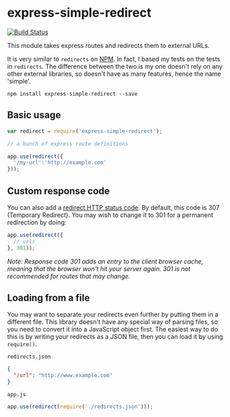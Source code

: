 # express-simple-redirect

[![Build Status](https://travis-ci.org/danielthepope/express-simple-redirect.svg?branch=master)](https://travis-ci.org/danielthepope/express-simple-redirect)

This module takes express routes and redirects them to external URLs.

It is very similar to `redirects` on [NPM](https://libraries.io/npm/redirects). In fact, I based my tests on the tests in `redirects`. The difference between the two is my one doesn't rely on any other external libraries, so doesn't have as many features, hence the name 'simple'.

```
npm install express-simple-redirect --save
```

## Basic usage

``` javascript
var redirect = require('express-simple-redirect');

// a bunch of express route definitions

app.use(redirect({
  '/my-url':'http://example.com'
}));
```

## Custom response code

You can also add a [redirect HTTP status code](https://en.wikipedia.org/wiki/List_of_HTTP_status_codes#3xx_Redirection). By default, this code is 307 (Temporary Redirect). You may wish to change it to 301 for a permanent redirection by doing:

``` javascript
app.use(redirect({
  // urls
}, 301));
```

*Note: Response code 301 adds an entry to the client browser cache, meaning that the browser won't hit your server again. 301 is not recommended for routes that may change.*

## Loading from a file

You may want to separate your redirects even further by putting them in a different file. This library doesn't have any special way of parsing files, so you need to convert it into a JavaScript object first. The easiest way to do this is by writing your redirects as a JSON file, then you can load it by using `require()`.

`redirects.json`

``` json
{
  "/url": "http://www.example.com"
}
```

`app.js`

``` javascript
app.use(redirect(require('./redirects.json')));
```

